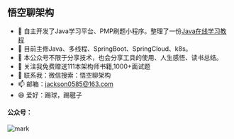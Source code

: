 ## 悟空聊架构
- 🔭 自主开发了Java学习平台、PMP刷题小程序。整理了一份[Java在线学习教程](http://jayh2018.gitee.io/passjava-learning/#/README)
- 🌱 目前主修Java、多线程、SpringBoot、SpringCloud、k8s。
- 👯 本公众号不限于分享技术，也会分享工具的使用、人生感悟、读书总结。
- 🤔 关注我免费赠送111本架构师书籍,1000+面试题
- 💬 联系我：微信搜索：悟空聊架构
- 📫 邮箱：jackson0585@163.com
- 😄 爱好：踢球，踢毽子
#### 公众号：
![mark](http://cdn.jayh.club/blog/20200821/K75cFsVS4EbR.jpg?imageslim)
